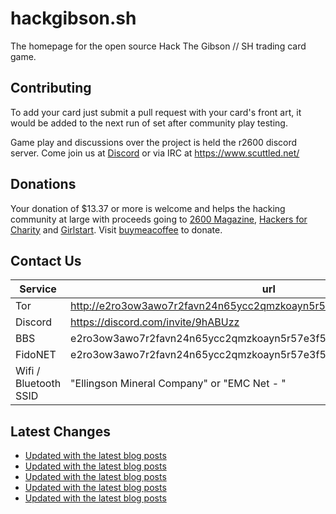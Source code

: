 # hackgibson.sh
The homepage for the open source Hack The Gibson // SH trading card game.


## Contributing

To add your card just submit a pull request with your card's front art, it would be added to the next run of set after community play testing.

Game play and discussions over the project is held the r2600 discord server. Come join us at [Discord](https://discord.com/invite/9hABUzz) or via IRC at https://www.scuttled.net/


## Donations

Your donation of $13.37 or more is welcome and helps the hacking community at large with proceeds going to [2600 Magazine](https://2600.com/), [Hackers for Charity](https://hackersforcharity.org) and [Girlstart](https://girlstart.org).  Visit [buymeacoffee](https://www.buymeacoffee.com/hackgibson.sh) to donate.


## Contact Us

Service | url
-|-
Tor | http://e2ro3ow3awo7r2favn24n65ycc2qmzkoayn5r57e3f56nvjwdcgg32ad.onion
Discord | https://discord.com/invite/9hABUzz
BBS | e2ro3ow3awo7r2favn24n65ycc2qmzkoayn5r57e3f56nvjwdcgg32ad.onion:23
FidoNET | e2ro3ow3awo7r2favn24n65ycc2qmzkoayn5r57e3f56nvjwdcgg32ad.onion:24554
Wifi / Bluetooth SSID | "Ellingson Mineral Company" or "EMC Net - <fidonet address>"

## Latest Changes
<!-- BLOG-POST-LIST:START -->
- [Updated with the latest blog posts](https://github.com/DFW2600/hackgibson.sh/commit/8fa1578f1753f2210b5aa2715c350d1de2df9bc1)
- [Updated with the latest blog posts](https://github.com/DFW2600/hackgibson.sh/commit/3d2efb6a4a91e2e68718f2ab8e1d6042e31a6005)
- [Updated with the latest blog posts](https://github.com/DFW2600/hackgibson.sh/commit/070411323d485ca99bc61ba8617fb5d8f15cc86b)
- [Updated with the latest blog posts](https://github.com/DFW2600/hackgibson.sh/commit/ac9d9095f027f14676242a95ef53487ec41aa6c0)
- [Updated with the latest blog posts](https://github.com/DFW2600/hackgibson.sh/commit/a1eef0b76fc9589d1e5c0734326452086a398fb6)
<!-- BLOG-POST-LIST:END -->
